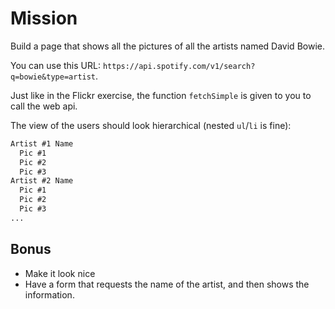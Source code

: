 Mission
=======

Build a page that shows all the pictures of all the artists named David Bowie.

You can use this URL:
`https://api.spotify.com/v1/search?q=bowie&type=artist`.

Just like in the Flickr exercise, the function `fetchSimple` is given to you to call the web api.

The view of the users should look hierarchical (nested `ul`/`li` is fine):

```html
Artist #1 Name
  Pic #1
  Pic #2
  Pic #3
Artist #2 Name
  Pic #1
  Pic #2
  Pic #3
...
```

Bonus
-----

- Make it look nice
- Have a form that requests the name of the artist, and then shows the information.
